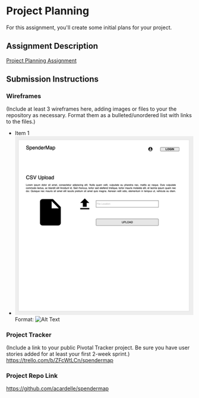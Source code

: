 # Project Planning
For this assignment, you'll create some initial plans for your project.

## Assignment Description
[Project Planning Assignment](https://education.launchcode.org/liftoff/assignments/planning/)

## Submission Instructions

### Wireframes

(Include at least 3 wireframes here, adding images or files to your the repository as necessary. Format them as a bulleted/unordered list with links to the files.)
* Item 1
* ![GitHub Logo](https://github.com/acardelle/spendermap/blob/master/Wireframe%20-%20CSV%20Upload.png)
Format: ![Alt Text](url)

### Project Tracker

(Include a link to your public Pivotal Tracker project. Be sure you have user stories added for at least your first 2-week sprint.)
https://trello.com/b/ZFcWtLCn/spendermap

### Project Repo Link

https://github.com/acardelle/spendermap